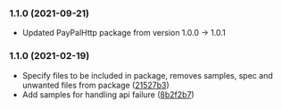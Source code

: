 ### 1.1.0 (2021-09-21)
*  Updated PayPalHttp package from version 1.0.0 -> 1.0.1

### 1.1.0 (2021-02-19)

*  Specify files to be included in package, removes samples, spec and unwanted files from package ([21527b3](https://github.com/paypal/Payouts-NodeJS-SDK/pull/4/commits/21527b323888037c68fc976c6d988c843f819b9f))
*  Add samples for handling api failure ([8b2f2b7](https://github.com/paypal/Payouts-NodeJS-SDK/commit/8b2f2b70ac60f18bde038a46c11408547d671e30))